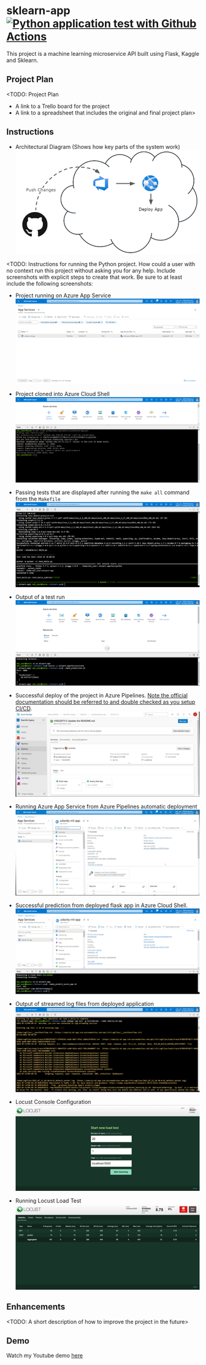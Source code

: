 # sklearn-app [![Python application test with Github Actions](https://github.com/Jantzilla/sklearn-app/actions/workflows/python-app.yml/badge.svg)](https://github.com/Jantzilla/sklearn-app/actions/workflows/python-app.yml)

This project is a machine learning microservice API built using Flask, Kaggle and Sklearn.

## Project Plan
<TODO: Project Plan

* A link to a Trello board for the project
* A link to a spreadsheet that includes the original and final project plan>

## Instructions
 
* Architectural Diagram (Shows how key parts of the system work)
![Azure App Service](/udacity-architecture-diagram.png)

<TODO:  Instructions for running the Python project.  How could a user with no context run this project without asking you for any help.  Include screenshots with explicit steps to create that work. Be sure to at least include the following screenshots:

* Project running on Azure App Service
![Azure App Service](/screenshots/azure-app-services.png)

* Project cloned into Azure Cloud Shell
![cloned project](/screenshots/ssh-git-clone.png)

* Passing tests that are displayed after running the `make all` command from the `Makefile`
![make all command](/screenshots/make-all.png)

* Output of a test run
![make all command](/screenshots/test-run.png)

* Successful deploy of the project in Azure Pipelines.  [Note the official documentation should be referred to and double checked as you setup CI/CD](https://docs.microsoft.com/en-us/azure/devops/pipelines/ecosystems/python-webapp?view=azure-devops).
![Deploy](/screenshots/azure-deploy.png)

* Running Azure App Service from Azure Pipelines automatic deployment
![Running App](/screenshots/running-azure-app.png)

* Successful prediction from deployed flask app in Azure Cloud Shell.
![Prediction](/screenshots/azure-app-services-prediction.png)

* Output of streamed log files from deployed application
![Logs](/screenshots/app-logs.png)

* Locust Console Configuration
![Locust Console](/screenshots/locust-console-start.png)

* Running Locust Load Test
![Locust Test](/screenshots/locust-load-test.png)

> 

## Enhancements

<TODO: A short description of how to improve the project in the future>

## Demo 

Watch my Youtube demo [here](https://youtu.be/lzZCmYEWvMw)



